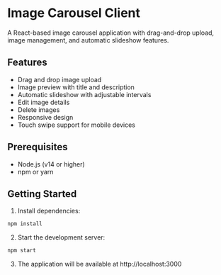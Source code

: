 # Image Carousel Client

A React-based image carousel application with drag-and-drop upload, image management, and automatic slideshow features.

## Features

- Drag and drop image upload
- Image preview with title and description
- Automatic slideshow with adjustable intervals
- Edit image details
- Delete images
- Responsive design
- Touch swipe support for mobile devices

## Prerequisites

- Node.js (v14 or higher)
- npm or yarn

## Getting Started

1. Install dependencies:
```bash
npm install
```
2. Start the development server:
```bash
npm start
```
3. The application will be available at http://localhost:3000